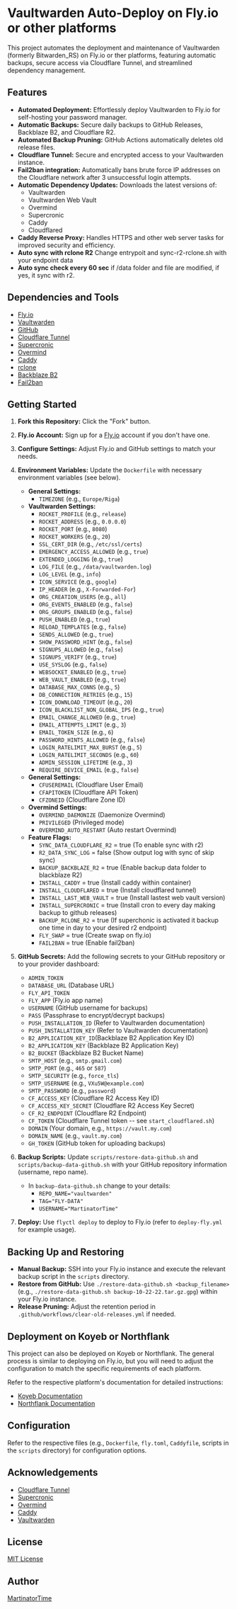 # Vaultwarden Auto-Deploy on Fly.io or other platforms

This project automates the deployment and maintenance of Vaultwarden (formerly Bitwarden_RS) on Fly.io or ther platforms, featuring automatic backups, secure access via Cloudflare Tunnel, and streamlined dependency management.

## Features

* **Automated Deployment:** Effortlessly deploy Vaultwarden to Fly.io for self-hosting your password manager.
* **Automatic Backups:** Secure daily backups to GitHub Releases, Backblaze B2, and Cloudflare R2.
* **Automated Backup Pruning:** GitHub Actions automatically deletes old release files.
* **Cloudflare Tunnel:** Secure and encrypted access to your Vaultwarden instance.
* **Fail2ban integration:** Automatically bans brute force IP addresses on the Cloudflare network after 3 unsuccessful login attempts.
* **Automatic Dependency Updates:**  Downloads the latest versions of:
    * Vaultwarden
    * Vaultwarden Web Vault
    * Overmind
    * Supercronic
    * Caddy
    * Cloudflared
* **Caddy Reverse Proxy:**  Handles HTTPS and other web server tasks for improved security and efficiency.
* **Auto sync with rclone R2** Change entrypoit and sync-r2-rclone.sh with your endpoint data
* **Auto sync check every 60 sec** if /data folder and file are modified, if yes, it sync with r2.

## Dependencies and Tools

* [Fly.io](https://fly.io/)
* [Vaultwarden](https://github.com/dani-garcia/vaultwarden)
* [GitHub](https://github.com/)
* [Cloudflare Tunnel](https://developers.cloudflare.com/cloudflare-one/connections/connect-apps)
* [Supercronic](https://github.com/aptible/supercronic)
* [Overmind](https://github.com/DarthSim/overmind)
* [Caddy](https://caddyserver.com/)
* [rclone](https://rclone.org/)
* [Backblaze B2](https://www.backblaze.com/b2/)
* [Fail2ban](https://www.fail2ban.org/)

## Getting Started

1. **Fork this Repository:**  Click the "Fork" button.
2. **Fly.io Account:** Sign up for a [Fly.io](https://fly.io/) account if you don't have one.
3. **Configure Settings:** Adjust Fly.io and GitHub settings to match your needs.
4. **Environment Variables:** Update the `Dockerfile` with necessary environment variables (see below).
    * **General Settings:**
        * `TIMEZONE` (e.g., `Europe/Riga`)
    * **Vaultwarden Settings:**
        * `ROCKET_PROFILE` (e.g., `release`)
        * `ROCKET_ADDRESS` (e.g., `0.0.0.0`)
        * `ROCKET_PORT` (e.g., `8080`)
        * `ROCKET_WORKERS` (e.g., `20`)
        * `SSL_CERT_DIR` (e.g., `/etc/ssl/certs`)
        * `EMERGENCY_ACCESS_ALLOWED` (e.g., `true`)
        * `EXTENDED_LOGGING` (e.g., `true`)
        * `LOG_FILE` (e.g., `/data/vaultwarden.log`)
        * `LOG_LEVEL` (e.g., `info`)
        * `ICON_SERVICE` (e.g., `google`)
        * `IP_HEADER` (e.g., `X-Forwarded-For`)
        * `ORG_CREATION_USERS` (e.g., `all`)
        * `ORG_EVENTS_ENABLED` (e.g., `false`)
        * `ORG_GROUPS_ENABLED` (e.g., `false`)
        * `PUSH_ENABLED` (e.g., `true`)
        * `RELOAD_TEMPLATES` (e.g., `false`)
        * `SENDS_ALLOWED` (e.g., `true`)
        * `SHOW_PASSWORD_HINT` (e.g., `false`)
        * `SIGNUPS_ALLOWED` (e.g., `false`)
        * `SIGNUPS_VERIFY` (e.g., `true`)
        * `USE_SYSLOG` (e.g., `false`)
        * `WEBSOCKET_ENABLED` (e.g., `true`)
        * `WEB_VAULT_ENABLED` (e.g., `true`)
        * `DATABASE_MAX_CONNS` (e.g., `5`)
        * `DB_CONNECTION_RETRIES` (e.g., `15`)
        * `ICON_DOWNLOAD_TIMEOUT` (e.g., `20`)
        * `ICON_BLACKLIST_NON_GLOBAL_IPS` (e.g., `true`)
        *  `EMAIL_CHANGE_ALLOWED` (e.g., `true`)
        * `EMAIL_ATTEMPTS_LIMIT` (e.g., `3`)
        * `EMAIL_TOKEN_SIZE` (e.g., `6`)
        * `PASSWORD_HINTS_ALLOWED` (e.g., `false`)
        * `LOGIN_RATELIMIT_MAX_BURST` (e.g., `5`)
        * `LOGIN_RATELIMIT_SECONDS` (e.g., `60`)
        * `ADMIN_SESSION_LIFETIME` (e.g., `3`)
        * `REQUIRE_DEVICE_EMAIL` (e.g., `false`)
    * **General Settings:**
        * `CFUSEREMAIL` (Cloudflare User Email)
        * `CFAPITOKEN` (Cloudflare API Token)
        * `CFZONEID` (Cloudflare Zone ID)
    * **Overmind Settings:**
        * `OVERMIND_DAEMONIZE` (Daemonize Overmind)
        * `PRIVILEGED` (Privileged mode)
        * `OVERMIND_AUTO_RESTART` (Auto restart Overmind)
    * **Feature Flags:**
        * `SYNC_DATA_CLOUDFLARE_R2` = true (To enable sync with r2)
        * `R2_DATA_SYNC_LOG` = false (Show output log with sync of skip sync)
        * `BACKUP_BACKBLAZE_R2` = true (Enable backup data folder to blackblaze R2)
        * `INSTALL_CADDY` = true (Install caddy within container)
        * `INSTALL_CLOUDFLARED` = true (Install cloudflared tunnel)
        * `INSTALL_LAST_WEB_VAULT` = true (Install lastest web vault version)
        * `INSTALL_SUPERCRONIC` = true (Install cron to every day making backup to github releases)
        * `BACKUP_RCLONE_R2` = true (If superchonic is activated it backup one time in day to your desired r2 endpoint)
        * `FLY_SWAP` = true (Create swap on fly.io)
        * `FAIL2BAN` = true (Enable fail2ban)

5. **GitHub Secrets:** Add the following secrets to your GitHub repository or to your provider dashboard:
    * `ADMIN_TOKEN`
    * `DATABASE_URL` (Database URL)
    * `FLY_API_TOKEN`
    * `FLY_APP` (Fly.io app name)
    * `USERNAME` (GitHub username for backups)
    * `PASS` (Passphrase to encrypt/decrypt backups)
    * `PUSH_INSTALLATION_ID` (Refer to Vaultwarden documentation)
    * `PUSH_INSTALLATION_KEY` (Refer to Vaultwarden documentation)
    * `B2_APPLICATION_KEY_ID`(Backblaze B2 Application Key ID)
    * `B2_APPLICATION_KEY` (Backblaze B2 Application Key)
    * `B2_BUCKET` (Backblaze B2 Bucket Name)
    * `SMTP_HOST` (e.g., `smtp.gmail.com`)
    * `SMTP_PORT` (e.g., `465` or `587`)
    * `SMTP_SECURITY` (e.g., `force_tls`)
    * `SMTP_USERNAME` (e.g., `VXu5W@example.com`)
    * `SMTP_PASSWORD` (e.g., `password`)
    * `CF_ACCESS_KEY` (Cloudflare R2 Access Key ID)
    * `CF_ACCESS_KEY_SECRET` (Cloudflare R2 Access Key Secret)
    * `CF_R2_ENDPOINT` (Cloudflare R2 Endpoint)
    * `CF_TOKEN` (Cloudflare Tunnel token -- see `start_cloudflared.sh`)
    * `DOMAIN` (Your domain, e.g., `https://vault.my.com`)
    * `DOMAIN_NAME` (e.g., `vault.my.com`)
    * `GH_TOKEN` (GitHub token for uploading backups)

6. **Backup Scripts:** Update `scripts/restore-data-github.sh` and `scripts/backup-data-github.sh` with your GitHub repository information (username, repo name).
    * In `backup-data-github.sh` change to your details:
        * `REPO_NAME="vaultwarden"`
        * `TAG="FLY-DATA"`
        * `USERNAME="MartinatorTime"`
7. **Deploy:** Use `flyctl deploy` to deploy to Fly.io (refer to `deploy-fly.yml` for example usage).

## Backing Up and Restoring

* **Manual Backup:** SSH into your Fly.io instance and execute the relevant backup script in the `scripts` directory.
* **Restore from GitHub:**  Use `./restore-data-github.sh <backup_filename>` (e.g., `./restore-data-github.sh backup-10-22-22.tar.gz.gpg`) within your Fly.io instance.
* **Release Pruning:**  Adjust the retention period in `.github/workflows/clear-old-releases.yml` if needed.

## Deployment on Koyeb or Northflank

This project can also be deployed on Koyeb or Northflank. The general process is similar to deploying on Fly.io, but you will need to adjust the configuration to match the specific requirements of each platform.

Refer to the respective platform's documentation for detailed instructions:

* [Koyeb Documentation](https://www.koyeb.com/docs)
* [Northflank Documentation](https://northflank.com/docs)

## Configuration

Refer to the respective files (e.g., `Dockerfile`, `fly.toml`, `Caddyfile`, scripts in the `scripts` directory) for configuration options.


## Acknowledgements

* [Cloudflare Tunnel](https://developers.cloudflare.com/cloudflare-one/connections/connect-apps)
* [Supercronic](https://github.com/aptible/supercronic)
* [Overmind](https://github.com/DarthSim/overmind)
* [Caddy](https://caddyserver.com/)
* [Vaultwarden](https://github.com/dani-garcia/vaultwarden)

## License

[MIT License](LICENSE)


## Author

[MartinatorTime](https://github.com/MartinatorTime)
